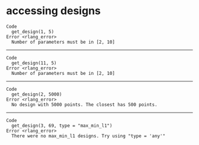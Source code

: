 # accessing designs

    Code
      get_design(1, 5)
    Error <rlang_error>
      Number of parameters must be in [2, 10]

---

    Code
      get_design(11, 5)
    Error <rlang_error>
      Number of parameters must be in [2, 10]

---

    Code
      get_design(2, 5000)
    Error <rlang_error>
      No design with 5000 points. The closest has 500 points.

---

    Code
      get_design(3, 69, type = "max_min_l1")
    Error <rlang_error>
      There were no max_min_l1 designs. Try using "type = 'any'"

